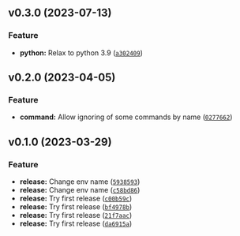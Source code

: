<!--next-version-placeholder-->

## v0.3.0 (2023-07-13)
### Feature
* **python:** Relax to python 3.9 ([`a302409`](https://github.com/JesseMaitland/ramjam/commit/a30240920c401272a8aad880bc240990b63277f8))

## v0.2.0 (2023-04-05)
### Feature
* **command:** Allow ignoring of some commands by name ([`0277662`](https://github.com/JesseMaitland/ramjam/commit/0277662bbf4b178af40bac70f5595fa43cb7ce68))

## v0.1.0 (2023-03-29)
### Feature
* **release:** Change env name ([`5938593`](https://github.com/JesseMaitland/ramjam/commit/59385936b992766d553cc21395c9021148ce661f))
* **release:** Change env name ([`c58bd86`](https://github.com/JesseMaitland/ramjam/commit/c58bd867e079419205afebbaf80b603c4b20d797))
* **release:** Try first release ([`c00b59c`](https://github.com/JesseMaitland/ramjam/commit/c00b59c114120bf8846c489f491843f7463e6feb))
* **release:** Try first release ([`bf4978b`](https://github.com/JesseMaitland/ramjam/commit/bf4978b08ee84c1b32ad2cf7a29cf85e5f272aa4))
* **release:** Try first release ([`21f7aac`](https://github.com/JesseMaitland/ramjam/commit/21f7aaca28855ee86347085b5a7ac7b1d2c4e62d))
* **release:** Try first release ([`da6915a`](https://github.com/JesseMaitland/ramjam/commit/da6915ae105c6d2c35badd6e3d26b42b996fa266))

